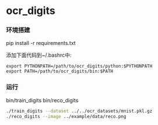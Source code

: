 # ocr_digits

### 环境搭建

pip install -r requirements.txt

添加下面代码到~/.bashrc中:

```
export PYTHONPATH=/path/to/ocr_digits/python:$PYTHONPATH
export PATH=/path/to/ocr_digits/bin:$PATH
```

### 运行

bin/train_digits
bin/reco_digits

```bash
./train_digits --dataset ../../ocr_datasets/mnist.pkl.gz
./reco_digits --image ../example/data/reco.png
```
